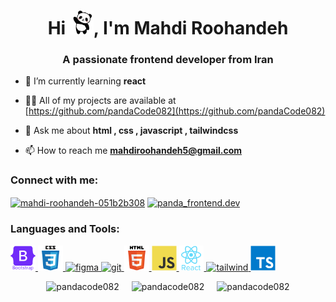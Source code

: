 <h1 align="center">Hi <img width="38px" height="auto" src="https://github.com/pandaCode082/pandaCode082/blob/main/68747470733a2f2f67696664622e636f6d2f696d616765732f686967682f70616e64612d776176696e672d636172746f6f6e2d737469636b65722d70693471666b6c7a63653073377a6f352e676966.gif?raw=true"/>, I'm Mahdi Roohandeh</h1>
<h3 align="center">A passionate frontend developer from Iran</h3>

- 🌱 I’m currently learning **react**

- 👨‍💻 All of my projects are available at [https://github.com/pandaCode082](https://github.com/pandaCode082)

- 💬 Ask me about **html , css , javascript , tailwindcss**

- 📫 How to reach me **mahdiroohandeh5@gmail.com**

<h3 align="left">Connect with me:</h3>
<p align="left">
<a href="https://linkedin.com/in/mahdi-roohandeh-051b2b308" target="blank"><img align="center" src="https://raw.githubusercontent.com/rahuldkjain/github-profile-readme-generator/master/src/images/icons/Social/linked-in-alt.svg" alt="mahdi-roohandeh-051b2b308" height="30" width="40" /></a>
<a href="https://instagram.com/panda_frontend.dev" target="blank"><img align="center" src="https://raw.githubusercontent.com/rahuldkjain/github-profile-readme-generator/master/src/images/icons/Social/instagram.svg" alt="panda_frontend.dev" height="30" width="40" /></a>
</p>

<h3 align="left">Languages and Tools:</h3>
<p align="left"> <a href="https://getbootstrap.com" target="_blank" rel="noreferrer"> <img src="https://raw.githubusercontent.com/devicons/devicon/master/icons/bootstrap/bootstrap-plain-wordmark.svg" alt="bootstrap" width="40" height="40"/> </a> <a href="https://www.w3schools.com/css/" target="_blank" rel="noreferrer"> <img src="https://raw.githubusercontent.com/devicons/devicon/master/icons/css3/css3-original-wordmark.svg" alt="css3" width="40" height="40"/> </a> <a href="https://www.figma.com/" target="_blank" rel="noreferrer"> <img src="https://www.vectorlogo.zone/logos/figma/figma-icon.svg" alt="figma" width="40" height="40"/> </a> <a href="https://git-scm.com/" target="_blank" rel="noreferrer"> <img src="https://www.vectorlogo.zone/logos/git-scm/git-scm-icon.svg" alt="git" width="40" height="40"/> </a> <a href="https://www.w3.org/html/" target="_blank" rel="noreferrer"> <img src="https://raw.githubusercontent.com/devicons/devicon/master/icons/html5/html5-original-wordmark.svg" alt="html5" width="40" height="40"/> </a> <a href="https://developer.mozilla.org/en-US/docs/Web/JavaScript" target="_blank" rel="noreferrer"> <img src="https://raw.githubusercontent.com/devicons/devicon/master/icons/javascript/javascript-original.svg" alt="javascript" width="40" height="40"/> </a> <a href="https://reactjs.org/" target="_blank" rel="noreferrer"> <img src="https://raw.githubusercontent.com/devicons/devicon/master/icons/react/react-original-wordmark.svg" alt="react" width="40" height="40"/> </a> <a href="https://tailwindcss.com/" target="_blank" rel="noreferrer"> <img src="https://www.vectorlogo.zone/logos/tailwindcss/tailwindcss-icon.svg" alt="tailwind" width="40" height="40"/> </a> <a href="https://www.typescriptlang.org/" target="_blank" rel="noreferrer"> <img src="https://raw.githubusercontent.com/devicons/devicon/master/icons/typescript/typescript-original.svg" alt="typescript" width="40" height="40"/> </a> </p>
<div style="display:flex;justify-content:center;flex-wrap:wrap;gap:20px;">
  <img align="center" src="https://github-readme-stats.vercel.app/api?username=pandacode082&show_icons=true&locale=en" alt="pandacode082" />
  <img align="center" src="https://github-readme-streak-stats.herokuapp.com/?user=pandacode082&" alt="pandacode082" />
  <img align="left" src="https://github-readme-stats.vercel.app/api/top-langs?username=pandacode082&show_icons=true&locale=en&layout=compact" alt="pandacode082" />
</div>
